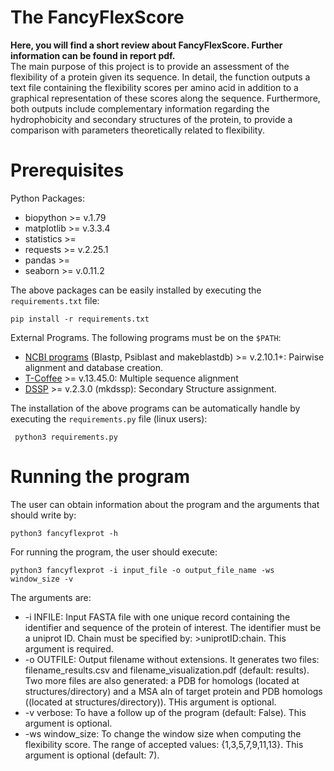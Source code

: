 # The FancyFlexScore

**Here, you will find a short review about FancyFlexScore. Further information can be found in report pdf.**  
The main purpose of this project is to provide an assessment of the flexibility of a protein given its sequence. In detail, the function outputs a text file containing the flexibility scores per amino acid in addition to a graphical representation of these scores along the sequence. Furthermore, both outputs include complementary information regarding the hydrophobicity and secondary structures of the protein, to provide a comparison with parameters theoretically related to flexibility.

# Prerequisites
Python Packages:
- biopython >= v.1.79
- matplotlib >= v.3.3.4
- statistics >=
- requests >= v.2.25.1
- pandas >=
- seaborn >= v.0.11.2

The above packages can be easily installed by executing the `requirements.txt` file:
```
pip install -r requirements.txt
```
External Programs. The following programs must be on the `$PATH`:
- [NCBI programs](https://www.ncbi.nlm.nih.gov/books/NBK569861/) (Blastp, Psiblast and makeblastdb) >= v.2.10.1+:  Pairwise alignment and database creation.
- [T-Coffee](https://www.tcoffee.org/Projects/tcoffee/workshops/tcoffeetutorials/installation.html) >= v.13.45.0: Multiple sequence alignment
- [DSSP](https://github.com/cmbi/dssp) >= v.2.3.0 (mkdssp): Secondary Structure assignment.

The installation of the above programs can be automatically handle by executing the `requirements.py` file (linux users):
```
 python3 requirements.py
```

# Running the program
The user can obtain information about the program and the arguments that should write by:
```
python3 fancyflexprot -h
```

For running the program, the user should execute:
```
python3 fancyflexprot -i input_file -o output_file_name -ws window_size -v
```
The arguments are:
- -i INFILE: Input FASTA file with one unique record containing the identifier and sequence of the protein of interest. The identifier must be a uniprot ID. Chain must be specified by: >uniprotID:chain. This argument is required.  
- -o OUTFILE: Output filename without extensions. It generates two files: filename\_results.csv and filename\_visualization.pdf (default: results). Two more files are also generated: a PDB for homologs (located at structures/directory) and a MSA aln of target protein and PDB homologs ((located at structures/directory)). THis argument is optional.  
- -v verbose: To have a follow up of the program (default: False). This argument is optional.    
- -ws window\_size: To change the window size when computing the flexibility score. The range of accepted values: {1,3,5,7,9,11,13}. This argument is optional (default: 7).  
